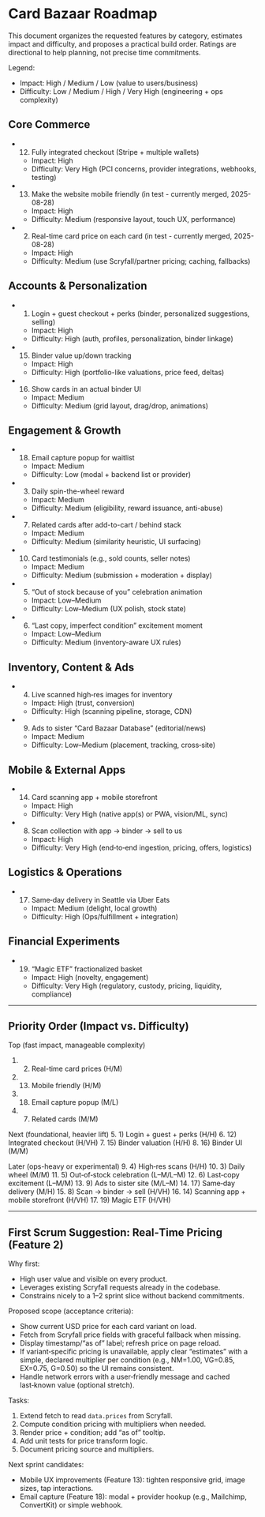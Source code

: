 # Card Bazaar Roadmap

This document organizes the requested features by category, estimates impact and difficulty, and proposes a practical build order. Ratings are directional to help planning, not precise time commitments.

Legend:
- Impact: High / Medium / Low (value to users/business)
- Difficulty: Low / Medium / High / Very High (engineering + ops complexity)

## Core Commerce
- 12) Fully integrated checkout (Stripe + multiple wallets)
  - Impact: High
  - Difficulty: Very High (PCI concerns, provider integrations, webhooks, testing)
- 13) Make the website mobile friendly (in test - currently merged, 2025-08-28)
  - Impact: High
  - Difficulty: Medium (responsive layout, touch UX, performance)
- 2) Real-time card price on each card (in test - currently merged, 2025-08-28)
  - Impact: High
  - Difficulty: Medium (use Scryfall/partner pricing; caching, fallbacks)

## Accounts & Personalization
- 1) Login + guest checkout + perks (binder, personalized suggestions, selling)
  - Impact: High
  - Difficulty: High (auth, profiles, personalization, binder linkage)
- 15) Binder value up/down tracking
  - Impact: High
  - Difficulty: High (portfolio-like valuations, price feed, deltas)
- 16) Show cards in an actual binder UI
  - Impact: Medium
  - Difficulty: Medium (grid layout, drag/drop, animations)

## Engagement & Growth
- 18) Email capture popup for waitlist
  - Impact: Medium
  - Difficulty: Low (modal + backend list or provider)
- 3) Daily spin-the-wheel reward
  - Impact: Medium
  - Difficulty: Medium (eligibility, reward issuance, anti-abuse)
- 7) Related cards after add-to-cart / behind stack
  - Impact: Medium
  - Difficulty: Medium (similarity heuristic, UI surfacing)
- 10) Card testimonials (e.g., sold counts, seller notes)
  - Impact: Medium
  - Difficulty: Medium (submission + moderation + display)
- 5) “Out of stock because of you” celebration animation
  - Impact: Low–Medium
  - Difficulty: Low–Medium (UX polish, stock state)
- 6) “Last copy, imperfect condition” excitement moment
  - Impact: Low–Medium
  - Difficulty: Medium (inventory-aware UX rules)

## Inventory, Content & Ads
- 4) Live scanned high‑res images for inventory
  - Impact: High (trust, conversion)
  - Difficulty: High (scanning pipeline, storage, CDN)
- 9) Ads to sister “Card Bazaar Database” (editorial/news)
  - Impact: Medium
  - Difficulty: Low–Medium (placement, tracking, cross‑site)

## Mobile & External Apps
- 14) Card scanning app + mobile storefront
  - Impact: High
  - Difficulty: Very High (native app(s) or PWA, vision/ML, sync)
- 8) Scan collection with app → binder → sell to us
  - Impact: High
  - Difficulty: Very High (end‑to‑end ingestion, pricing, offers, logistics)

## Logistics & Operations
- 17) Same‑day delivery in Seattle via Uber Eats
  - Impact: Medium (delight, local growth)
  - Difficulty: High (Ops/fulfillment + integration)

## Financial Experiments
- 19) “Magic ETF” fractionalized basket
  - Impact: High (novelty, engagement)
  - Difficulty: Very High (regulatory, custody, pricing, liquidity, compliance)

---

## Priority Order (Impact vs. Difficulty)

Top (fast impact, manageable complexity)
1. 2) Real-time card prices (H/M)
2. 13) Mobile friendly (H/M)
3. 18) Email capture popup (M/L)
4. 7) Related cards (M/M)

Next (foundational, heavier lift)
5. 1) Login + guest + perks (H/H)
6. 12) Integrated checkout (H/VH)
7. 15) Binder valuation (H/H)
8. 16) Binder UI (M/M)

Later (ops-heavy or experimental)
9. 4) High‑res scans (H/H)
10. 3) Daily wheel (M/M)
11. 5) Out‑of‑stock celebration (L–M/L–M)
12. 6) Last‑copy excitement (L–M/M)
13. 9) Ads to sister site (M/L–M)
14. 17) Same‑day delivery (M/H)
15. 8) Scan → binder → sell (H/VH)
16. 14) Scanning app + mobile storefront (H/VH)
17. 19) Magic ETF (H/VH)

---

## First Scrum Suggestion: Real‑Time Pricing (Feature 2)

Why first:
- High user value and visible on every product.
- Leverages existing Scryfall requests already in the codebase.
- Constrains nicely to a 1–2 sprint slice without backend commitments.

Proposed scope (acceptance criteria):
- Show current USD price for each card variant on load.
- Fetch from Scryfall price fields with graceful fallback when missing.
- Display timestamp/“as of” label; refresh price on page reload.
- If variant‑specific pricing is unavailable, apply clear “estimates” with a simple, declared multiplier per condition (e.g., NM=1.00, VG=0.85, EX=0.75, G=0.50) so the UI remains consistent.
- Handle network errors with a user‑friendly message and cached last‑known value (optional stretch).

Tasks:
1) Extend fetch to read `data.prices` from Scryfall.
2) Compute condition pricing with multipliers when needed.
3) Render price + condition; add “as of” tooltip.
4) Add unit tests for price transform logic.
5) Document pricing source and multipliers.

Next sprint candidates:
- Mobile UX improvements (Feature 13): tighten responsive grid, image sizes, tap interactions.
- Email capture (Feature 18): modal + provider hookup (e.g., Mailchimp, ConvertKit) or simple webhook.

